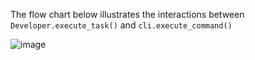 The flow chart below illustrates the interactions between `Developer.execute_task()` and `cli.execute_command()`

![image](https://github.com/Pythagora-io/gpt-pilot/assets/1866161/045f51d7-3f62-434e-a882-e398269956f5)
